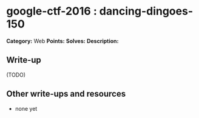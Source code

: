 # google-ctf-2016 : dancing-dingoes-150

**Category:** Web
**Points:** 
**Solves:** 
**Description:**



## Write-up

(TODO)

## Other write-ups and resources

* none yet
